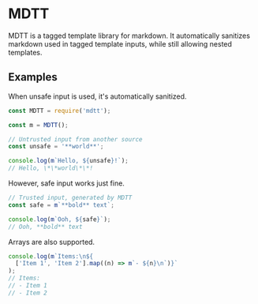 # MDTT

MDTT is a tagged template library for markdown. It automatically sanitizes markdown used in tagged template inputs, while still allowing nested templates.

## Examples

When unsafe input is used, it's automatically sanitized.

```js
const MDTT = require('mdtt');

const m = MDTT();

// Untrusted input from another source
const unsafe = '**world**';

console.log(m`Hello, ${unsafe}!`);
// Hello, \*\*world\*\*!
```

However, safe input works just fine.

```js
// Trusted input, generated by MDTT
const safe = m`**bold** text`;

console.log(m`Ooh, ${safe}`);
// Ooh, **bold** text
```

Arrays are also supported.

```js
console.log(m`Items:\n${
  ['Item 1', 'Item 2'].map((n) => m`- ${n}\n`)}`
);
// Items:
// - Item 1
// - Item 2
```
